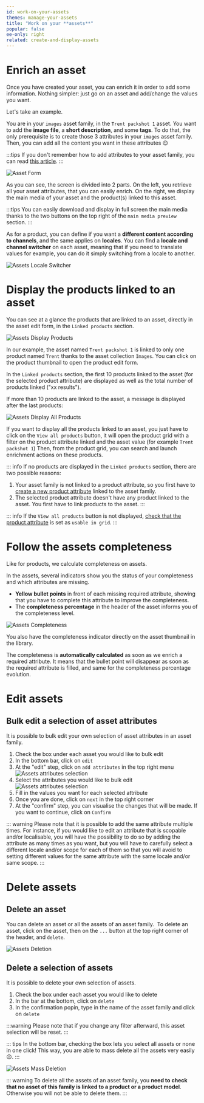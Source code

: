 ```yaml
---
id: work-on-your-assets
themes: manage-your-assets
title: "Work on your **assets**"
popular: false
ee-only: right
related: create-and-display-assets
---
```


# Enrich an asset
Once you have created your asset, you can enrich it in order to add some information.
Nothing simpler: just go on an asset and add/change the values you want.  

Let's take an example.

You are in your `images` asset family, in the `Trent packshot 1` asset. You want to add the **image file**, a **short description**, and some **tags**. To do that, the only prerequisite is to create those 3 attributes in your `images` asset family. Then, you can add all the content you want in these attributes :wink:

:::tips
If you don't remember how to add attributes to your asset family, you can read [this article](#manage-asset-families.html###Add-an-attribute).
:::

![Asset Form](../img/Assets_AssetForm.png)

As you can see, the screen is divided into 2 parts. On the left, you retrieve all your asset attributes, that you can easily enrich. On the right, we display the main media of your asset and the product(s) linked to this asset.

:::tips
You can easily download and display in full screen the main media thanks to the two buttons on the top right of the `main media preview` section.
:::

As for a product, you can define if you want a **different content according to channels**, and the same applies on **locales**.
You can find a **locale and channel switcher** on each asset, meaning that if you need to translate values for example, you can do it simply switching from a locale to another.

![Assets Locale Switcher](../img/Assets_LocaleSwitcher.png)

# Display the products linked to an asset
You can see at a glance the products that are linked to an asset, directly in the asset edit form, in the `Linked products` section.

![Assets Display Products](../img/Assets_LinkedProducts.png)

In our example, the asset named `Trent packshot 1` is linked to only one product named `Trent` thanks to the asset collection `Images`. You can click on the product thumbnail to open the product edit form.

In the `Linked products` section, the first 10 products linked to the asset (for the selected product attribute) are displayed as well as the total number of products linked ("xx results").

If more than 10 products are linked to the asset, a message is displayed after the last products:

![Assets Display All Products](../img/Assets_DisplayProductsMessage.png)

If you want to display all the products linked to an asset, you just have to click on the `View all products` button, it will open the product grid with a filter on the product attribute linked and the asset value (for example `Trent packshot 1`)
Then, from the product grid, you can search and launch enrichment actions on these products.

::: info
If no products are displayed in the `Linked products` section, there are two possible reasons:
1. Your asset family is not linked to a product attribute, so you first have to [create a new product attribute](manage-your-attributes.html#create-an-attribute) linked to the asset family.
1. The selected product attribute doesn't have any product linked to the asset. You first have to link products to the asset.
:::

::: info
If the `View all products` button is not displayed, [check that the product attribute](manage-your-attributes.html#edit-attribute-properties) is set as `usable in grid`.
:::

# Follow the assets completeness

Like for products, we calculate completeness on assets.

In the assets, several indicators show you the status of your completeness and which attributes are missing.
- **Yellow bullet points** in front of each missing required attribute, showing that you have to complete this attribute to improve the completeness.
- The **completeness percentage** in the header of the asset informs you of the completeness level.   

![Assets Completeness](../img/Assets_AssetCompleteness.png)

You also have the completeness indicator directly on the asset thumbnail in the library.

The completeness is **automatically calculated** as soon as we enrich a required attribute. It means that the bullet point will disappear as soon as the required attribute is filled, and same for the completeness percentage evolution.

# Edit assets
## Bulk edit a selection of asset attributes
It is possible to bulk edit your own selection of asset attributes in an asset family.
1. Check the box under each asset you would like to bulk edit
1. In the bottom bar, click on `edit`
1. At the "edit" step, click on `add attributes` in the top right menu
![Assets attributes selection](../img/Assets_bulk-edit-add-attributes.png)
1. Select the attributes you would like to bulk edit
![Assets attributes selection](../img/Assets_bulk-edit-attributes-selection.png)
1. Fill in the values you want for each selected attribute
1. Once you are done, click on `next` in the top right corner
1. At the "confirm" step, you can visualise the changes that will be made. If you want to continue, click on `Confirm`

::: warning
Please note that it is possible to add the same attribute multiple times. For instance, if you would like to edit an attribute that is scopable and/or localisable, you will have the possibility to do so by adding the attribute as many times as you want, but you will have to carefully select a different locale and/or scope for each of them so that you will avoid to setting different values for the same attribute with the same locale and/or same scope.
:::

# Delete assets

## Delete an asset
You can delete an asset or all the assets of an asset family.
 To delete an asset, click on the asset, then on the `...` button at the top right corner of the header, and `delete`.

![Assets Deletion](../img/Assets_Deletion.png)

## Delete a selection of assets
It is possible to delete your own selection of assets.
1. Check the box under each asset you would like to delete
1. In the bar at the bottom, click on `delete`
1. In the confirmation popin, type in the name of the asset family and click on `delete`

:::warning
Please note that if you change any filter afterward, this asset selection will be reset.
:::

::: tips
In the bottom bar, checking the box lets you select all assets or none in one click! This way, you are able to mass delete all the assets very easily :wink:.
:::

![Assets Mass Deletion](../img/Assets_Mass-delete-assets.png)

::: warning
To delete all the assets of an asset family, you **need to check that no asset of this family is linked to a product or a product model**. Otherwise you will not be able to delete them.
:::
